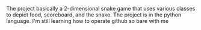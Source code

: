 The project basically a 2-dimensional snake game that uses various classes to depict food, scoreboard, and the snake. The project is in the python language.
I'm still learning how to operate github so bare with me
